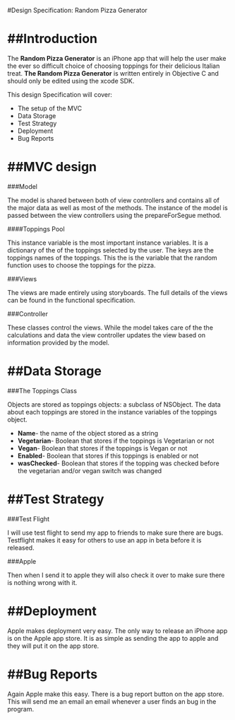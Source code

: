 #Design Specification: Random Pizza Generator


##Introduction
============

The **Random Pizza Generator** is an iPhone app that will help the user make the ever so difficult choice of choosing toppings for their delicious Italian treat. **The Random Pizza Generator** is written entirely in Objective C and should only be edited using the xcode SDK.


This design Specification will cover: 

* The setup of the MVC
* Data Storage
* Test Strategy 
* Deployment 
* Bug Reports 
 
##MVC design
==========


###Model

The model is shared between both of view controllers and contains all of the major data as well as most of the methods. The instance of the model is passed between the view controllers using the prepareForSegue method.

####Toppings Pool

This instance variable is the most important instance variables. It is a dictionary of the of the toppings selected by the user. The keys are the toppings names of the toppings. This the is the variable that the random function uses to choose the toppings for the pizza.

###Views

The views are made entirely using storyboards. The full details of the views can be found in the functional specification. 

###Controller 

These classes control the views. While the model takes care of the the calculations and data the view controller updates the view based on information provided by the model. 

##Data Storage
==============

###The Toppings Class

Objects are stored as toppings objects: a subclass of NSObject. The data about each toppings are stored in the instance variables of the toppings object.

* **Name**- the name of the object stored as a string
* **Vegetarian**- Boolean that stores if the toppings is Vegetarian or not
* **Vegan**- Boolean that stores if the toppings is Vegan or not
* **Enabled**- Boolean that stores if this toppings is enabled or not
* **wasChecked**- Boolean that stores if the topping was checked before the vegetarian and/or vegan switch was changed  


##Test Strategy
===============

###Test Flight

I will use test flight to send my app to friends to make sure there are bugs. Testflight makes it easy for others to use an app in beta before it is released. 

###Apple 

Then when I send it to apple they will also check it over to make sure there is nothing wrong with it. 

##Deployment
============

Apple makes deployment very easy. The only way to release an iPhone app is on the Apple app store. It is as simple as sending the app to apple and they will put it on the app store. 

##Bug Reports
=============

Again Apple make this easy. There is a bug report button on the app store. This will send me an email an email whenever a user finds an bug in the program. 




